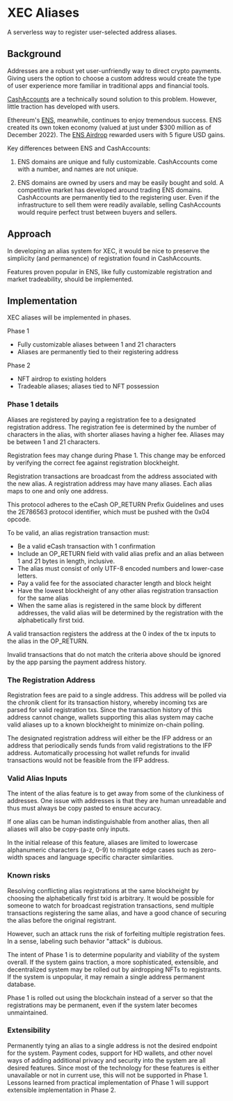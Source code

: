 # XEC Aliases

A serverless way to register user-selected address aliases.

## Background

Addresses are a robust yet user-unfriendly way to direct crypto payments. Giving users the option to choose a custom address would create the type of user experience more familiar in traditional apps and financial tools.

[CashAccounts](https://gitlab.com/cash-accounts/specification/-/blob/master/SPECIFICATION.md) are a technically sound solution to this problem. However, little traction has developed with users.

Ethereum's [ENS](https://ens.domains/), meanwhile, continues to enjoy tremendous success. ENS created its own token economy (valued at just under $300 million as of December 2022). The [ENS Airdrop](https://www.coindesk.com/business/2021/11/09/ethereum-name-service-tokens-soar-after-500m-airdrop/) rewarded users with 5 figure USD gains.

Key differences between ENS and CashAccounts:

1. ENS domains are unique and fully customizable. CashAccounts come with a number, and names are not unique.

2. ENS domains are owned by users and may be easily bought and sold. A competitive market has developed around trading ENS domains. CashAccounts are permanently tied to the registering user. Even if the infrastructure to sell them were readily available, selling CashAccounts would require perfect trust between buyers and sellers.

## Approach

In developing an alias system for XEC, it would be nice to preserve the simplicity (and permanence) of registration found in CashAccounts.

Features proven popular in ENS, like fully customizable registration and market tradeability, should be implemented.

## Implementation

XEC aliases will be implemented in phases.

Phase 1

-   Fully customizable aliases between 1 and 21 characters
-   Aliases are permanently tied to their registering address

Phase 2

-   NFT airdrop to existing holders
-   Tradeable aliases; aliases tied to NFT possession

### Phase 1 details

Aliases are registered by paying a registration fee to a designated registration address. The registration fee is determined by the number of characters in the alias, with shorter aliases having a higher fee. Aliases may be between 1 and 21 characters.

Registration fees may change during Phase 1. This change may be enforced by verifying the correct fee against registration blockheight.

Registration transactions are broadcast from the address associated with the new alias. A registration address may have many aliases. Each alias maps to one and only one address.

This protocol adheres to the eCash OP_RETURN Prefix Guidelines and uses the 2E786563 protocol identifier, which must be pushed with the 0x04 opcode.

To be valid, an alias registration transaction must:

-   Be a valid eCash transaction with 1 confirmation
-   Include an OP_RETURN field with valid alias prefix and an alias between 1 and 21 bytes in length, inclusive.
-   The alias must consist of only UTF-8 encoded numbers and lower-case letters.
-   Pay a valid fee for the associated character length and block height
-   Have the lowest blockheight of any other alias registration transaction for the same alias
-   When the same alias is registered in the same block by different addresses, the valid alias will be determined by the registration with the alphabetically first txid.

A valid transaction registers the address at the 0 index of the tx inputs to the alias in the OP_RETURN.

Invalid transactions that do not match the criteria above should be ignored by the app parsing the payment address history.

### The Registration Address

Registration fees are paid to a single address. This address will be polled via the chronik client for its transaction history, whereby incoming txs are parsed for valid registration txs. Since the transaction history of this address cannot change, wallets supporting this alias system may cache valid aliases up to a known blockheight to minimize on-chain polling.

The designated registration address will either be the IFP address or an address that periodically sends funds from valid registrations to the IFP address. Automatically processing hot wallet refunds for invalid transactions would not be feasible from the IFP address.

### Valid Alias Inputs

The intent of the alias feature is to get away from some of the clunkiness of addresses. One issue with addresses is that they are human unreadable and thus must always be copy pasted to ensure accuracy.

If one alias can be human indistinguishable from another alias, then all aliases will also be copy-paste only inputs.

In the initial release of this feature, aliases are limited to lowercase alphanumeric characters (a-z, 0-9) to mitigate edge cases such as zero-width spaces and language specific character similarities.

### Known risks

Resolving conflicting alias registrations at the same blockheight by choosing the alphabetically first txid is arbitrary. It would be possible for someone to watch for broadcast registration transactions, send multiple transactions registering the same alias, and have a good chance of securing the alias before the original registrant.

However, such an attack runs the risk of forfeiting multiple registration fees. In a sense, labeling such behavior "attack" is dubious.

The intent of Phase 1 is to determine popularity and viability of the system overall. If the system gains traction, a more sophisticated, extensible, and decentralized system may be rolled out by airdropping NFTs to registrants. If the system is unpopular, it may remain a single address permanent database.

Phase 1 is rolled out using the blockchain instead of a server so that the registrations may be permanent, even if the system later becomes unmaintained.

### Extensibility

Permanently tying an alias to a single address is not the desired endpoint for the system. Payment codes, support for HD wallets, and other novel ways of adding additional privacy and security into the system are all desired features. Since most of the technology for these features is either unavailable or not in current use, this will not be supported in Phase 1. Lessons learned from practical implementation of Phase 1 will support extensible implementation in Phase 2.
